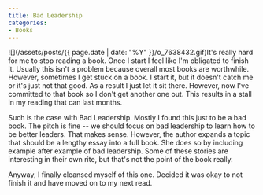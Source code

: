 ```yaml
---
title: Bad Leadership
categories:
- Books
---
```


![](/assets/posts/{{ page.date | date: "%Y" }}/o_7638432.gif)It's really hard for me to stop reading a book. Once I start I feel like I'm obligated to finish it. Usually this isn't a problem because overall most books are worthwhile. However, sometimes I get stuck on a book. I start it, but it doesn't catch me or it's just not that good. As a result I just let it sit there. However, now I've committed to that book so I don't get another one out. This results in a stall in my reading that can last months.

Such is the case with Bad Leadership. Mostly I found this just to be a bad book. The pitch is fine -- we should focus on bad leadership to learn how to be better leaders. That makes sense. However, the author expands a topic that should be a lengthy essay into a full book. She does so by including example after example of bad leadership. Some of these stories are interesting in their own rite, but that's not the point of the book really.

Anyway, I finally cleansed myself of this one. Decided it was okay to not finish it and have moved on to my next read.
